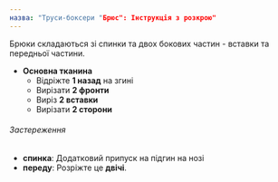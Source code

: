 ```yaml
---
назва: "Труси-боксери "Брюс": Інструкція з розкрою"
---
```


Брюки складаються зі спинки та двох бокових частин - вставки та передньої частини.

- **Основна тканина**
  - Відріжте **1 назад** на згині
  - Вирізати **2 фронти**
  - Виріз **2 вставки**
  - Вирізати **2 сторони**

<Warning>

###### Застереження

- **спинка**: Додатковий припуск на підгин на нозі
- **переду**: Розріжте це **двічі**.

</Warning>
